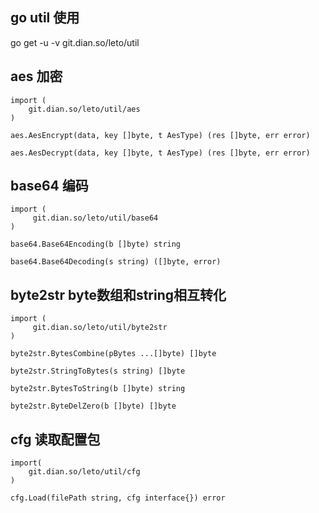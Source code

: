 ## go util 使用

go get -u -v git.dian.so/leto/util


## aes 加密

    import (
        git.dian.so/leto/util/aes
    )

    aes.AesEncrypt(data, key []byte, t AesType) (res []byte, err error)

    aes.AesDecrypt(data, key []byte, t AesType) (res []byte, err error)



## base64 编码

    import (
         git.dian.so/leto/util/base64
    )

    base64.Base64Encoding(b []byte) string

    base64.Base64Decoding(s string) ([]byte, error)


## byte2str byte数组和string相互转化

    import (
         git.dian.so/leto/util/byte2str
    )

    byte2str.BytesCombine(pBytes ...[]byte) []byte

    byte2str.StringToBytes(s string) []byte

    byte2str.BytesToString(b []byte) string

    byte2str.ByteDelZero(b []byte) []byte


## cfg 读取配置包

    import(
        git.dian.so/leto/util/cfg
    )

    cfg.Load(filePath string, cfg interface{}) error

